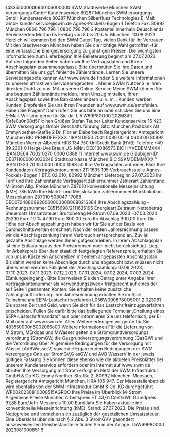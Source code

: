 <p>148355000006900106000000
SWM
Stadtwerke
München
SWM Versorgungs GmbH Kundenservice 80287 München SWM ersorgungs GmbH
Kundenservice
80287 München
Silberfluss Technologies
E-Mail:
GmbH kundenservice@swm.de
Agnes-Pockels-Bogen 1
Telefon Fax.
80992 München 0800 796 796 1 0800 796 796 2
Kostentei innerhalb Deuschlands
Servicezerten
Mortao bs Freitag von 8 bis 20 Uhr
München, 10.08.2023
Herzlich willkommen bei den SWM
Guten Tag,
vielen Dank für Ihr Vertrauen. Mit den Stadtwerken München haben Sie die richtige Wahl getroffen
-für eine verlässliche Energieversorgung zu günstigen Preisen.
Die wichtigsten Informationen zum Lieferbeginn
Ihre Belieferung beginnt am 27.07.2023. Auf den folgenden Seiten haben wir Ihre Vertragsdaten
und Ihren Abschlagsplan zusammengefasst. Bitte überprüfen Sie Ihre Daten und übermitteln Sie
uns ggf. fehlende Zählerstände.
Lernen Sie unsere Serviceangebote kennen
Auf www.swm.de finden Sie weitere Informationen zu unseren attraktiven Servicearngeboten:
. Meine SWM: NutzenS ie Ihren direkten Draht zu uns. Mit unserem Online-Service Meine SWM
können Sie uns bequem Zählerstände melden, Ihren Umzug mitteilen, Ihren Abschlagsplan
sowie Ihre Bankdaten ändern u. v. m.
. Kunden werben Kunden: Empfehlen Sie uns Ihren Freunden auf www.swm.de/empfehlen.
Haben Sie Fragen? Dann rufen Sie uns bitte an oder schicken Sie uns eine E-Mail. Wir sind
gerne für Sie da.
LI5 W69P80O00 202M3i0t f8r1e0u0n08d5l1ic hen Grüßen
Stefan Tauber
Leiter Kundenservice
16
423
SWM Versorgungs GrnbH Geschafts führung Sitz: München Postbank AG
EmmyNoether-Stafße 2 Dr. Florian Bieberbach Registergericht: Amtsgericht München BIC PBNKDEFFXXX "I8AN DE50 7001 0080 00 14 0608 00
80992 München Werner Albrecht HRB 134 750 UniCredit Bank (HVB)
Telefon: +49 89 2361-0 Helge-Uve Braun US-IdNr.: DE813086573 BIC HYVEDEMMXXX IBAN DE64 7002 0270 0000 0888 11
Internet www.swm.de Glâubiger-ID: DE3711000000030246 Stadtsparkasse München
BIC SSKMDEMMXXX " IBAN DE23 70 15 0000 0000 1098 50
Ihre Vertragsdaten auf einen Blick
Ihre Kundendaten
Vertragskontonummer 211 1635 195
Verbrauchsstelle Agnes-Pockels-Bogen 1 BT.E 02.010, 80992 München
Lieferbeginn 27.07.2023
Ihr Tarif und Ihre Zählerstände
Vertragsart zählernummer Zählerart Zählerstand
M-Strom Allg. Preise München Z87010 konventionelle Messeinrichtung (kME) 786 kWh
Ihre Markt- und Messlokation
zählernummer Marktlokation Messlokation
Z87010 508047 17088 DEO072488099200000000000080216384
Ihre Abschlagszahlung -Rechnungsnummer E8515698/2111635195
Energieart Zeitraum Nettobetrag Steuersatz Umsatzsteuer Bruttobetrag
M-Strom 07.09.2023 -07.03.2024 252,10 Euro 19 % 47.90 Euro 300,00 Euro
Ihr Abschlag 300,00 Euro
Die Höhe der Abschlagszahlungen haben wir für Sie auf der Basis von Durchschnittswerten
errechnet. Nach der ersten Jahresrechnung passen wir die Abschlagszahlung Ihrem Verbrauch
entsprechend an. Zuv iel gezahlte Abschläge werden Ihnen gutgeschrieben.
In Ihrem Abschlagsplan ist eine Entlastung aus den Preisbremsen noch nicht berücksichtigt.
Liegt Ihr Arbeitspreis über dem staatlich festgelegten Referenzpreis, erhalten Sie von uns in
Kürze ein Anschreiben mit einem angepassten Abschlagsplan. Bis dahin werden keine
Abschläge durch uns abgebucht bzw. müssen nicht überwiesen werden.
Fälligkeit der Abschlagszahlung: 07.09.2023, 07.10.2023, 07.11.2023, 07.12.2023, 07.01.2024.
07.02.2024, 07.03.2024 (Zahlungseingang). Bitte überweisen Sie den Betrag unter Angabe Ihrer
Vertragskontonummer als Verwendungszweck fristgerecht auf eines der auf Seite 1 genannten
Konten. Sie erhalten keine zusätzliche Zahlungsaufforderung. Ihre Jahresrechnung erhalten Sie im
April.
Teilnahme am SEPA-Lastschriftverfahren
L056W0908P80O5001 2 023081
Sie sparen Zeit und Geld, wenn Sie sich für das Lastschrifteinzugsverfahren entscheiden.
Füllen Sie dafür bitte das beiliegende Formular ,Erteilung eines SEPA-Lastschriftmandats" aus
oder informieren Sie uns telefonisch, per E-Mail oder auf www.swm.de. Alles Weitere erledigen wir
gerne für Sie.
483550000n6002066o00
Weitere nformationen
Für die Lieferung von M.Strom, MErdgas und MWasser gelten die Stromgrundversorgungs
verordnung (StromGW, die Gasgrundversorgungsverordnung (GasGW) und die Verordnung
Gber Allgemeine Bedingungen für die Versorgung mit Wasser (AVBWasserV) sowie die
Erganzenden Bedingungen der SWM Versorgungs Gnb zur StromGV,G asGW und
AVB WasserV in der jeweis gültigen Fassung Sie können diese ebenso wie die aktuelen
Preisblätter bei unserem Kundenservice anfordern oder im Internet auf www.swm de abrufen
Ihre Versorgung mit Strom erfolgt im Netz der SWM tnfrastruktur GmtbH &amp; Co KG.
Emmy Noether-Strafße 2, 80992 München-Moosach, Registergericht Amtsgericht Munchen, HRA
105 947. Der Messstellenbetrieb wird ebenfalls von der SWM Infrastruktur Gmbt &amp; Co. KG
durchgeführt
WP0020230810008515AGROO
Ihre Preise im Überblick
M-Strom Allgemeine Preise München
Arbeitspreis ET 43,61 Cent/kWh
Grundpreis 97,88 Euro/Jahr
Messpreis 10,00 EurolJahr
Sie haben aktuelle ine konventionelle Messeinrichtung (kME), Stand: 27.07.2023.
Die Preise sind Nettopreise und verstehen sich zuzüglich der gesetzlichen Umsatzsteuer.
Eine Übersicht über die nach § 2 Abs. 3 StromGVV gesondert auszuweisenden Preisbestandteile
finden Sie in der Anlage.
L5W69P8O000 2023081000851
6</p>